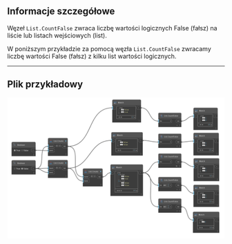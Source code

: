 ## Informacje szczegółowe
Węzeł `List.CountFalse` zwraca liczbę wartości logicznych False (fałsz) na liście lub listach wejściowych (list).

W poniższym przykładzie za pomocą węzła `List.CountFalse` zwracamy liczbę wartości False (fałsz) z kilku list wartości logicznych.
___
## Plik przykładowy

![List.CountFalse](./DSCore.List.CountFalse_img.jpg)
